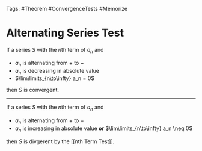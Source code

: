 Tags: #Theorem #ConvergenceTests #Memorize 

# Alternating Series Test

If a series $S$ with the $n\text{th}$ term of $a_n$ and

- $a_n$ is alternating from $+$ to $-$
- $a_n$ is decreasing in absolute value
- $\lim\limits_{n\to\infty} a_n = 0$

then $S$ is convergent.

---

If a series $S$ with the $n\text{th}$ term of $a_n$ and

- $a_n$ is alternating from $+$ to $-$
- $a_n$ is increasing in absolute value **or** $\lim\limits_{n\to\infty} a_n \neq 0$

then $S$ is divgerent by the [[nth Term Test]]. 